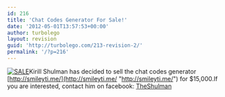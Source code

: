 ```yaml
---
id: 216
title: 'Chat Codes Generator For Sale!'
date: '2012-05-01T13:57:53+00:00'
author: turbolego
layout: revision
guid: 'http://turbolego.com/213-revision-2/'
permalink: '/?p=216'
---
```


[![](https://turbolego.com/wp-content/uploads/2012/05/SALE.jpg "SALE")](https://turbolego.com/wp-content/uploads/2012/05/SALE.jpg)Kirill Shulman has decided to sell the chat codes generator [http://smileyti.me/](http://smileyti.me/ "http://smileyti.me/") for $15,000.If you are interested, contact him on facebook: [TheShulman](http://www.facebook.com/TheShulman "http://www.facebook.com/TheShulman")